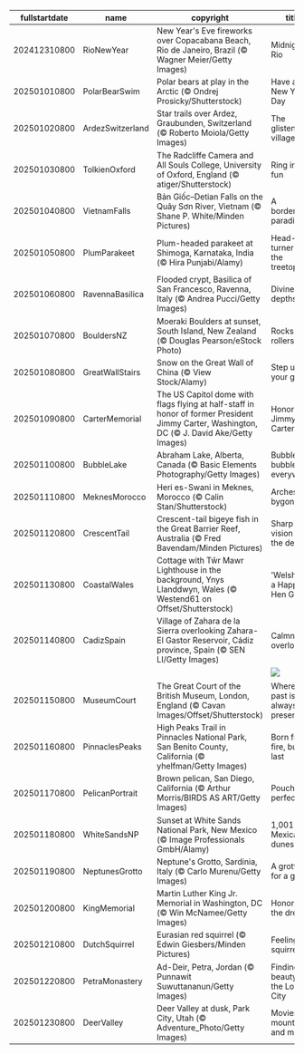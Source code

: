 |fullstartdate|name|copyright|title|image|
|--|--|--|--|--|
202412310800|RioNewYear|New Year's Eve fireworks over Copacabana Beach, Rio de Janeiro, Brazil (© Wagner Meier/Getty Images)|Midnight in Rio|![](/en-US/2025/01/202412310800RioNewYear.jpg)|
202501010800|PolarBearSwim|Polar bears at play in the Arctic (© Ondrej Prosicky/Shutterstock)|Have an ice New Year's Day|![](/en-US/2025/01/202501010800PolarBearSwim.jpg)|
202501020800|ArdezSwitzerland|Star trails over Ardez, Graubunden, Switzerland (© Roberto Moiola/Getty Images)|The glistening village|![](/en-US/2025/01/202501020800ArdezSwitzerland.jpg)|
202501030800|TolkienOxford|The Radcliffe Camera and All Souls College, University of Oxford, England (© atiger/Shutterstock)|Ring in the fun|![](/en-US/2025/01/202501030800TolkienOxford.jpg)|
202501040800|VietnamFalls|Bản Giốc–Detian Falls on the Quây Sơn River, Vietnam (© Shane P. White/Minden Pictures)|A borderline paradise|![](/en-US/2025/01/202501040800VietnamFalls.jpg)|
202501050800|PlumParakeet|Plum-headed parakeet at Shimoga, Karnataka, India (© Hira Punjabi/Alamy)|Head-turner in the treetops|![](/en-US/2025/01/202501050800PlumParakeet.jpg)|
202501060800|RavennaBasilica|Flooded crypt, Basilica of San Francesco, Ravenna, Italy (© Andrea Pucci/Getty Images)|Divine depths|![](/en-US/2025/01/202501060800RavennaBasilica.jpg)|
202501070800|BouldersNZ|Moeraki Boulders at sunset, South Island, New Zealand (© Douglas Pearson/eStock Photo)|Rocks and rollers|![](/en-US/2025/01/202501070800BouldersNZ.jpg)|
202501080800|GreatWallStairs|Snow on the Great Wall of China (© View Stock/Alamy)|Step up your game|![](/en-US/2025/01/202501080800GreatWallStairs.jpg)|
202501090800|CarterMemorial|The US Capitol dome with flags flying at half-staff in honor of former President Jimmy Carter, Washington, DC (© J. David Ake/Getty Images)|Honoring Jimmy Carter|![](/en-US/2025/01/202501090800CarterMemorial.jpg)|
202501100800|BubbleLake|Abraham Lake, Alberta, Canada (© Basic Elements Photography/Getty Images)|Bubbles, bubbles everywhere|![](/en-US/2025/01/202501100800BubbleLake.jpg)|
202501110800|MeknesMorocco|Heri es-Swani in Meknes, Morocco (© Calin Stan/Shutterstock)|Arches of a bygone era|![](/en-US/2025/01/202501110800MeknesMorocco.jpg)|
202501120800|CrescentTail|Crescent-tail bigeye fish in the Great Barrier Reef, Australia (© Fred Bavendam/Minden Pictures)|Sharp vision in the depths|![](/en-US/2025/01/202501120800CrescentTail.jpg)|
202501130800|CoastalWales|Cottage with Tŵr Mawr Lighthouse in the background, Ynys Llanddwyn, Wales (© Westend61 on Offset/Shutterstock)|'Welsh' you a Happy Hen Galan!|![](/en-US/2025/01/202501130800CoastalWales.jpg)|
202501140800|CadizSpain|Village of Zahara de la Sierra overlooking Zahara-El Gastor Reservoir, Cádiz province, Spain (© SEN LI/Getty Images)|Calmness overload|![](/en-US/2025/01/202501140800CadizSpain.jpg)|
||||![](/en-US/2025/01/.jpg)|
202501150800|MuseumCourt|The Great Court of the British Museum, London, England (© Cavan Images/Offset/Shutterstock)|Where the past is always present|![](/en-US/2025/01/202501150800MuseumCourt.jpg)|
202501160800|PinnaclesPeaks|High Peaks Trail in Pinnacles National Park, San Benito County, California (© yhelfman/Getty Images)|Born from fire, built to last|![](/en-US/2025/01/202501160800PinnaclesPeaks.jpg)|
202501170800|PelicanPortrait|Brown pelican, San Diego, California (© Arthur Morris/BIRDS AS ART/Getty Images)|Pouch perfect|![](/en-US/2025/01/202501170800PelicanPortrait.jpg)|
202501180800|WhiteSandsNP|Sunset at White Sands National Park, New Mexico (© Image Professionals GmbH/Alamy)|1,001 New Mexican dunes|![](/en-US/2025/01/202501180800WhiteSandsNP.jpg)|
202501190800|NeptunesGrotto|Neptune's Grotto, Sardinia, Italy (© Carlo Murenu/Getty Images)|A grotto fit for a god|![](/en-US/2025/01/202501190800NeptunesGrotto.jpg)|
202501200800|KingMemorial|Martin Luther King Jr. Memorial in Washington, DC (© Win McNamee/Getty Images)|Honoring the dream|![](/en-US/2025/01/202501200800KingMemorial.jpg)|
202501210800|DutchSquirrel|Eurasian red squirrel (© Edwin Giesbers/Minden Pictures)|Feeling squirrely?|![](/en-US/2025/01/202501210800DutchSquirrel.jpg)|
202501220800|PetraMonastery|Ad-Deir, Petra, Jordan (© Punnawit Suwuttananun/Getty Images)|Finding beauty in the Lost City|![](/en-US/2025/01/202501220800PetraMonastery.jpg)|
202501230800|DeerValley|Deer Valley at dusk, Park City, Utah (© Adventure_Photo/Getty Images)|Movies, mountains, and magic|![](/en-US/2025/01/202501230800DeerValley.jpg)|
